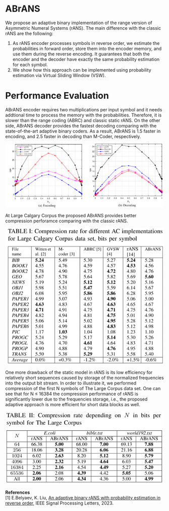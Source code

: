 # ABrANS
We propose an adaptive binary implementation of the range version of Asymmetric Numeral Systems (rANS). The main difference with the classic rANS are the following:
1. As rANS encoder processes symbols in reverse order, we estimate the probabilities in forward order, store them into the encoder
memory, and use them during the reverse encoding. It guarantees that both the encoder and the decoder have exactly the same
probability estimation for each symbol.
2. We show how this approach can be implemented using probability estimation via Virtual Sliding Window (VSW).

# Performance Evaluation
ABrANS encoder requires two multiplications per input symbol and it needs addtional time to process the memory with the probabilities. Therefore, it is slower than the range coding (ABRC) and classic static rANS. On the other side, ABrANS decoder provides the fastest decoding comparing with the state-of-the-art adaptive binary coders. As a result, ABrANS is 1.5 faster in encoding, and 2.5 faster in decoding than M-Coder, respectively.   

![Speed comparison](./doc/speed.png)

At Large Calgary Corpus the proposed ABrANS provides better compression perforamce comparing with the classic rANS.

![Compression performance comparison](./doc/LargeCalgaryCorpus.png)

One more drawback of the static model in rANS is its low efficiency for relatively short sequences caused by storage of the normalized frequencies into the output bit stream. In order to illustrate it, we performed compression of the first N symbols of The Large Corpus data set. One can see that for N ≤ 16384 the compression performance of rANS is significantly lower due to the frequencies storage, i.e., the proposed adaptive approach is more efficient for short data blocks as well.

![Compression performance comparison](./doc/LargeCorpus.png)


**References**<br />
[1] E.Belyaev, K. Liu, [An adaptive binary rANS with probability estimation in reverse order](https://ieeexplore.ieee.org/document/10283871), IEEE Signal Processing Letters, 2023. <br />
